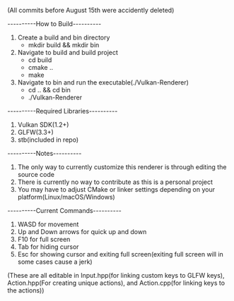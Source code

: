 
(All commits before August 15th were accidently deleted)

----------How to Build----------
1. Create a build and bin directory
    - mkdir build && mkdir bin
2. Navigate to build and build project
    - cd build
    - cmake ..
    - make
3. Navigate to bin and run the executable(./Vulkan-Renderer)
    - cd .. && cd bin
    - ./Vulkan-Renderer    

----------Required Libraries----------
1. Vulkan SDK(1.2+)
2. GLFW(3.3+)
3. stb(included in repo)

----------Notes----------
1. The only way to currently customize this renderer is through editing the source code
2. There is currently no way to contribute as this is a personal project
3. You may have to adjust CMake or linker settings depending on your platform(Linux/macOS/Windows)

----------Current Commands----------
1. WASD for movement
2. Up and Down arrows for quick up and down
3. F10 for full screen
4. Tab for hiding cursor
5. Esc for showing cursor and exiting full screen(exiting full screen will in some cases cause a jerk)


(These are all editable in Input.hpp(for linking custom keys to GLFW keys), Action.hpp(For creating unique actions), and Action.cpp(for linking keys to the actions))
